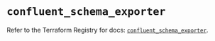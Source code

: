 # `confluent_schema_exporter`

Refer to the Terraform Registry for docs: [`confluent_schema_exporter`](https://registry.terraform.io/providers/confluentinc/confluent/2.9.0/docs/resources/schema_exporter).
